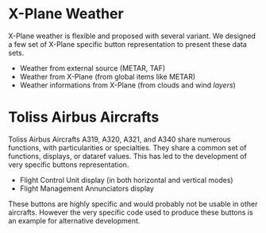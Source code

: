 
# X-Plane Weather

X-Plane weather is flexible and proposed with several variant. We designed a few set of X-Plane specific button representation to present these data sets.

- Weather from external source (METAR, TAF)
- Weather from X-Plane (from global items like METAR)
- Weather informations from X-Plane (from clouds and wind *layers*)

# Toliss Airbus Aircrafts

Toliss Airbus Aircrafts A319, A320, A321, and A340 share numerous functions, with particularities or specialties. They share a common set of functions, displays, or dataref values. This has led to the development of very specific buttons representation.

- Flight Control Unit display (in both horizontal and vertical modes)
- Flight Management Annunciators display

These buttons are highly specific and would probably not be usable in other aircrafts. However the very specific code used to produce these buttons is an example for alternative development.